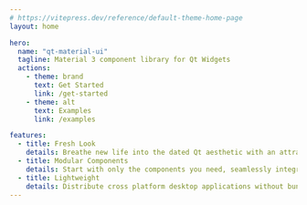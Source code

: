 ```yaml
---
# https://vitepress.dev/reference/default-theme-home-page
layout: home

hero:
  name: "qt-material-ui"
  tagline: Material 3 component library for Qt Widgets
  actions:
    - theme: brand
      text: Get Started
      link: /get-started
    - theme: alt
      text: Examples
      link: /examples

features:
  - title: Fresh Look
    details: Breathe new life into the dated Qt aesthetic with an attractive modern design system
  - title: Modular Components
    details: Start with only the components you need, seamlessly integrates with your existing application
  - title: Lightweight
    details: Distribute cross platform desktop applications without bundling an entire web browser
---
```

